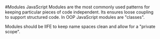 #Modules
JavaScript Modules are the most commonly used patterns for keeping particular pieces of code independent. Its ensures
loose coupling to support structured code. In OOP JavaScript modules are "classes".

Modules should be IIFE to keep name spaces clean and allow for a "private scope".